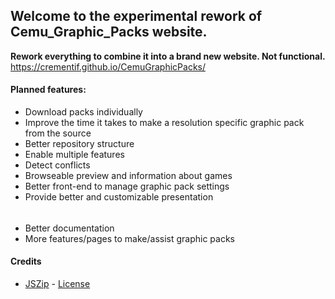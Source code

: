 ## Welcome to the experimental rework of Cemu_Graphic_Packs website.
**Rework everything to combine it into a brand new website. Not functional.**
https://crementif.github.io/CemuGraphicPacks/

#### Planned features:
* Download packs individually
* Improve the time it takes to make a resolution specific graphic pack from the source
* Better repository structure
* Enable multiple features
* Detect conflicts
* Browseable preview and information about games
* Better front-end to manage graphic pack settings
* Provide better and customizable presentation
######
* Better documentation
* More features/pages to make/assist graphic packs

#### Credits
* [JSZip](http://stuk.github.io/jszip/) - [License](https://github.com/Stuk/jszip/blob/master/LICENSE.markdown)